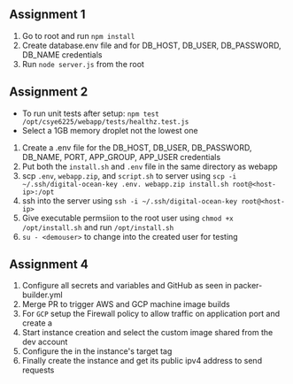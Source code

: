 ## Assignment 1
1. Go to root and run `npm install`
2. Create database.env file and for DB_HOST, DB_USER, DB_PASSWORD, DB_NAME credentials
3. Run `node server.js` from the root

## Assignment 2
- To run unit tests after setup: `npm test /opt/csye6225/webapp/tests/healthz.test.js`
- Select a 1GB memory droplet not the lowest one
1. Create a .env file for the DB_HOST, DB_USER, DB_PASSWORD, DB_NAME, PORT, APP_GROUP, APP_USER credentials
2. Put both the `install.sh` and `.env` file in the same directory as webapp
3. scp `.env`, `webapp.zip`, and `script.sh` to server using `scp -i ~/.ssh/digital-ocean-key .env. webapp.zip install.sh root@<host-ip>:/opt`
4. ssh into the server using `ssh -i ~/.ssh/digital-ocean-key root@<host-ip>`
5. Give executable permsiion to the root user using `chmod +x /opt/install.sh` and run `/opt/install.sh`
6. `su - <demouser>` to change into the created user for testing

## Assignment 4
1. Configure all secrets and variables and GitHub as seen in packer-builder.yml
2. Merge PR to trigger AWS and GCP machine image builds
3. For `GCP` setup the Firewall policy to allow traffic on application port and create a <network-tag>
4. Start instance creation and select the custom image shared from the dev account
5. Configure the <network-tag> in the instance's target tag
6. Finally create the instance and get its public ipv4 address to send requests